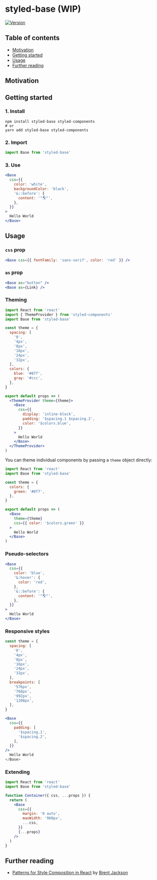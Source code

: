 # styled-base (WIP)

[![Version][version-badge]][npm]

[version-badge]: https://img.shields.io/npm/v/styled-base.svg?style=flat-square

[npm]: https://www.npmjs.com/package/styled-base

## Table of contents

* [Motivation](#motivation)
* [Getting started](#getting-started)
* [Usage](#usage)
* [Further reading](#further-reading)

## Motivation

## Getting started 

### 1. Install

```shell
npm install styled-base styled-components
# or
yarn add styled-base styled-components
```

### 2. Import

```js
import Base from 'styled-base'
```

### 3. Use

```jsx
<Base 
  css={{ 
    color: 'white',
    backgroundColor: 'black',
    '&::before': {
      content: '"🌎"',
    },
  }}
>
  Hello World
</Base>
```

## Usage

### `css` prop

```jsx
<Base css={{ fontFamily: 'sans-serif', color: 'red' }} />
```

### `as` prop

```jsx
<Base as="button" />
<Base as={Link} />
```

### Theming

```jsx
import React from 'react'
import { ThemeProvider } from 'styled-components'
import Base from 'styled-base'

const theme = {
  spacing: [
    '0',
    '4px',
    '8px',
    '16px',
    '24px',
    '32px',
  ],
  colors: {
    blue: '#07f',
    gray: '#ccc',
  },
}

export default props => (
  <ThemeProvider theme={theme}>
    <Base 
      css={{
        display: 'inline-block',
        padding: '$spacing.1 $spacing.2',
        color: '$colors.blue',
      }}
    >
      Hello World
    </Base>
  </ThemeProvider>
)
```

You can theme individual components by passing a `theme` object directly:

```jsx
import React from 'react'
import Base from 'styled-base'

const theme = {
  colors: {
    green: '#0f7',
  },
}

export default props => (
  <Base
    theme={theme}
    css={{ color: '$colors.green' }}
  >
    Hello World
  </Base>
)
```

### Pseudo-selectors

```jsx
<Base
  css={{
    color: 'blue',
    '&:hover': {
      color: 'red',
    },
    '&::before': {
      content: '"🌎"',
    },
  }}
>
  Hello World
</Base>
```

### Responsive styles

```js
const theme = {
  spacing: [
    '0',
    '4px',
    '8px',
    '16px',
    '24px',
    '32px',
  ],
  breakpoints: [
    '576px',
    '768px',
    '992px',
    '1200px',
  ],
}
```

```jsx
<Base
  css={{
    padding: [
      '$spacing.1',
      '$spacing.2',
    ],
  }}
/>
  Hello World
</Base>
```

### Extending

```jsx
import React from 'react'
import Base from 'styled-base'

function Container({ css, ...props }) {
  return (
    <Base
      css={{
        margin: '0 auto',
        maxWidth: '960px',
        ...css,
      }}
      {...props}
    />
  )
}
```

## Further reading

* [Patterns for Style Composition in React](http://jxnblk.com/writing/posts/patterns-for-style-composition-in-react/) by [Brent Jackson](https://twitter.com/jxnblk)
